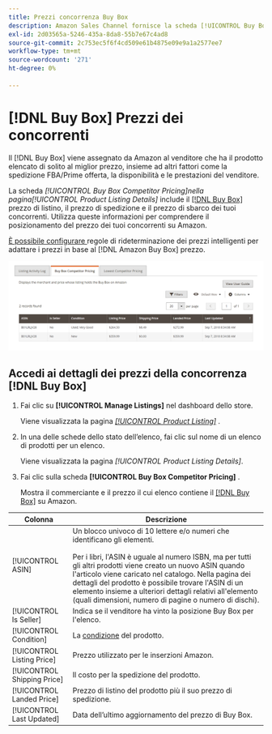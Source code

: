 ```yaml
---
title: Prezzi concorrenza Buy Box
description: Amazon Sales Channel fornisce la scheda [!UICONTROL Buy Box Competitor Pricing] per aiutarti a comprendere il posizionamento dei prezzi dei tuoi concorrenti su Amazon.
exl-id: 2d03565a-5246-435a-8da8-55b7e67c4ad8
source-git-commit: 2c753ec5f6f4cd509e61b4875e09e9a1a2577ee7
workflow-type: tm+mt
source-wordcount: '271'
ht-degree: 0%

---
```


# [!DNL Buy Box] Prezzi dei concorrenti

Il [!DNL Buy Box] viene assegnato da Amazon al venditore che ha il prodotto elencato di solito al miglior prezzo, insieme ad altri fattori come la spedizione FBA/Prime offerta, la disponibilità e le prestazioni del venditore.

La scheda _[!UICONTROL Buy Box Competitor Pricing]_nella pagina_[!UICONTROL Product Listing Details]_ include il [[!DNL Buy Box]](./buy-box-competitor-pricing.md) prezzo di listino, il prezzo di spedizione e il prezzo di sbarco dei tuoi concorrenti. Utilizza queste informazioni per comprendere il posizionamento del prezzo dei tuoi concorrenti su Amazon.

[È possibile configurare ](./intelligent-repricing-rules.md) regole di rideterminazione dei prezzi intelligenti per adattare i prezzi in base al  [!DNL Amazon Buy Box] prezzo.

![Dettagli sui prezzi dei concorrenti di Buy Box](assets/amazon-listing-details-buy-box.png)

## Accedi ai dettagli dei prezzi della concorrenza [!DNL Buy Box]

1. Fai clic su **[!UICONTROL Manage Listings]** nel dashboard dello store.

   Viene visualizzata la pagina [_[!UICONTROL Product Listing]_](./managing-product-listings.md) .

1. In una delle schede dello stato dell’elenco, fai clic sul nome di un elenco di prodotti per un elenco.

   Viene visualizzata la pagina _[!UICONTROL Product Listing Details]_.

1. Fai clic sulla scheda **[!UICONTROL Buy Box Competitor Pricing]** .

   Mostra il commerciante e il prezzo il cui elenco contiene il [[!DNL Buy Box]](./buy-box-competitor-pricing.md) su Amazon.

| Colonna | Descrizione |
|--- |--- |
| [!UICONTROL ASIN] | Un blocco univoco di 10 lettere e/o numeri che identificano gli elementi.<br><br>Per i libri, l&#39;ASIN è uguale al numero ISBN, ma per tutti gli altri prodotti viene creato un nuovo ASIN quando l&#39;articolo viene caricato nel catalogo. Nella pagina dei dettagli del prodotto è possibile trovare l&#39;ASIN di un elemento insieme a ulteriori dettagli relativi all&#39;elemento (quali dimensioni, numero di pagine o numero di dischi). |
| [!UICONTROL Is Seller] | Indica se il venditore ha vinto la posizione Buy Box per l&#39;elenco. |
| [!UICONTROL Condition] | La [condizione](./product-listing-condition.md) del prodotto. |
| [!UICONTROL Listing Price] | Prezzo utilizzato per le inserzioni Amazon. |
| [!UICONTROL Shipping Price] | Il costo per la spedizione del prodotto. |
| [!UICONTROL Landed Price] | Prezzo di listino del prodotto più il suo prezzo di spedizione. |
| [!UICONTROL Last Updated] | Data dell’ultimo aggiornamento del prezzo di Buy Box. |
